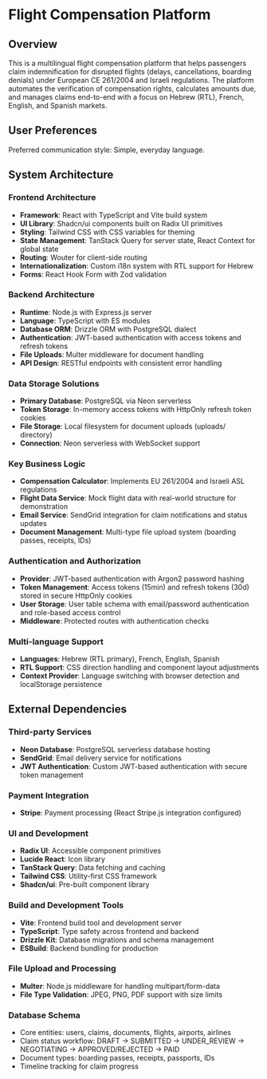 # Flight Compensation Platform

## Overview

This is a multilingual flight compensation platform that helps passengers claim indemnification for disrupted flights (delays, cancellations, boarding denials) under European CE 261/2004 and Israeli regulations. The platform automates the verification of compensation rights, calculates amounts due, and manages claims end-to-end with a focus on Hebrew (RTL), French, English, and Spanish markets.

## User Preferences

Preferred communication style: Simple, everyday language.

## System Architecture

### Frontend Architecture
- **Framework**: React with TypeScript and Vite build system
- **UI Library**: Shadcn/ui components built on Radix UI primitives
- **Styling**: Tailwind CSS with CSS variables for theming
- **State Management**: TanStack Query for server state, React Context for global state
- **Routing**: Wouter for client-side routing
- **Internationalization**: Custom i18n system with RTL support for Hebrew
- **Forms**: React Hook Form with Zod validation

### Backend Architecture
- **Runtime**: Node.js with Express.js server
- **Language**: TypeScript with ES modules
- **Database ORM**: Drizzle ORM with PostgreSQL dialect
- **Authentication**: JWT-based authentication with access tokens and refresh tokens
- **File Uploads**: Multer middleware for document handling
- **API Design**: RESTful endpoints with consistent error handling

### Data Storage Solutions
- **Primary Database**: PostgreSQL via Neon serverless
- **Token Storage**: In-memory access tokens with HttpOnly refresh token cookies
- **File Storage**: Local filesystem for document uploads (uploads/ directory)
- **Connection**: Neon serverless with WebSocket support

### Key Business Logic
- **Compensation Calculator**: Implements EU 261/2004 and Israeli ASL regulations
- **Flight Data Service**: Mock flight data with real-world structure for demonstration
- **Email Service**: SendGrid integration for claim notifications and status updates
- **Document Management**: Multi-type file upload system (boarding passes, receipts, IDs)

### Authentication and Authorization
- **Provider**: JWT-based authentication with Argon2 password hashing
- **Token Management**: Access tokens (15min) and refresh tokens (30d) stored in secure HttpOnly cookies
- **User Storage**: User table schema with email/password authentication and role-based access control
- **Middleware**: Protected routes with authentication checks

### Multi-language Support
- **Languages**: Hebrew (RTL primary), French, English, Spanish
- **RTL Support**: CSS direction handling and component layout adjustments
- **Context Provider**: Language switching with browser detection and localStorage persistence

## External Dependencies

### Third-party Services
- **Neon Database**: PostgreSQL serverless database hosting
- **SendGrid**: Email delivery service for notifications
- **JWT Authentication**: Custom JWT-based authentication with secure token management

### Payment Integration
- **Stripe**: Payment processing (React Stripe.js integration configured)

### UI and Development
- **Radix UI**: Accessible component primitives
- **Lucide React**: Icon library
- **TanStack Query**: Data fetching and caching
- **Tailwind CSS**: Utility-first CSS framework
- **Shadcn/ui**: Pre-built component library

### Build and Development Tools
- **Vite**: Frontend build tool and development server
- **TypeScript**: Type safety across frontend and backend
- **Drizzle Kit**: Database migrations and schema management
- **ESBuild**: Backend bundling for production

### File Upload and Processing
- **Multer**: Node.js middleware for handling multipart/form-data
- **File Type Validation**: JPEG, PNG, PDF support with size limits

### Database Schema
- Core entities: users, claims, documents, flights, airports, airlines
- Claim status workflow: DRAFT → SUBMITTED → UNDER_REVIEW → NEGOTIATING → APPROVED/REJECTED → PAID
- Document types: boarding passes, receipts, passports, IDs
- Timeline tracking for claim progress